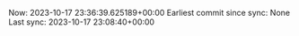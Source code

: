 Now: 2023-10-17 23:36:39.625189+00:00 Earliest commit since sync: None Last sync: 2023-10-17 23:08:40+00:00
